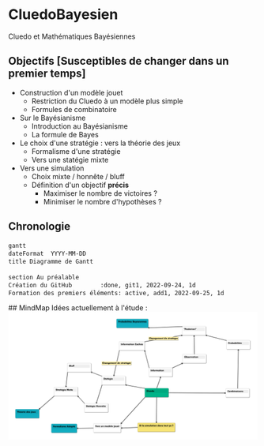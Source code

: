 # CluedoBayesien
Cluedo et Mathématiques Bayésiennes

## Objectifs [Susceptibles de changer dans un premier temps]
- Construction d'un modèle jouet
  - Restriction du Cluedo à un modèle plus simple
  - Formules de combinatoire
- Sur le Bayésianisme
  - Introduction au Bayésianisme
  - La formule de Bayes
- Le choix d'une stratégie : vers la théorie des jeux
  - Formalisme d'une stratégie
  - Vers une statégie mixte
- Vers une simulation
  - Choix mixte / honnête / bluff
  - Définition d'un objectif **précis**
    - Maximiser le nombre de victoires ?
    - Minimiser le nombre d'hypothèses ? 

## Chronologie
```mermaid
gantt
dateFormat  YYYY-MM-DD
title Diagramme de Gantt

section Au préalable
Création du GitHub        :done, git1, 2022-09-24, 1d
Formation des premiers éléments: active, add1, 2022-09-25, 1d
```

## MindMap
Idées actuellement à l'étude : 
![Current MindMap](https://github.com/BenoitBOMPOL/CluedoBayesien/blob/main/MindMaps/MindMap_000.png?raw=true)
